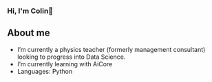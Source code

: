 ### Hi, I'm Colin👋

## About me 
- I’m currently a physics teacher (formerly management consultant) looking to progress into Data Science.
- I’m currently learning with AiCore
- Languages: Python
